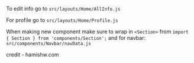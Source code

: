 To edit info go to
`src/layouts/Home/AllInfo.js`

For profile go to
`src/layouts/Home/Profile.js`

When making new component make sure to wrap in `<Section>` from `import { Section } from 'components/Section';`
and for navbar: `src/components/Navbar/navData.js`


credit - hamishw.com

